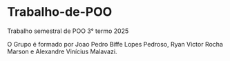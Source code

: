 # Trabalho-de-POO
Trabalho semestral de POO 3° termo 2025

O Grupo é formado por Joao Pedro Biffe Lopes Pedroso, Ryan Victor Rocha Marson e Alexandre Vinícius Malavazi.

